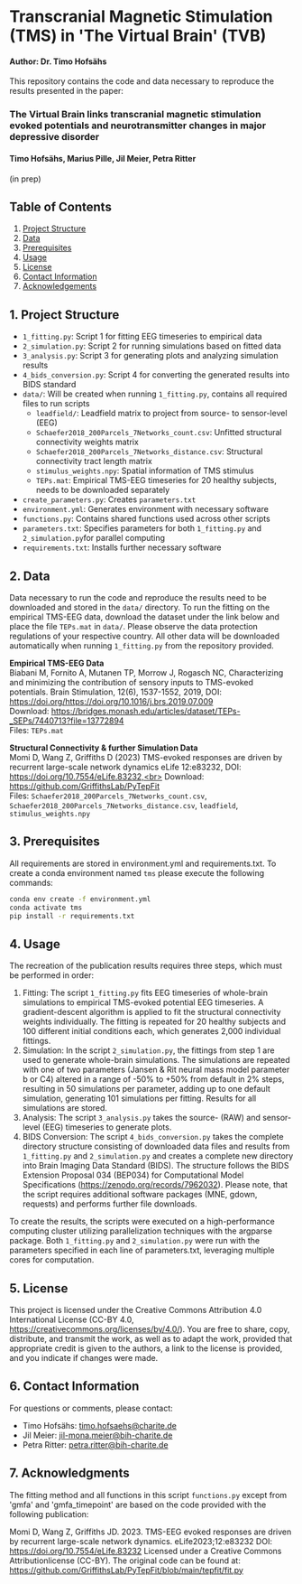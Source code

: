 # Transcranial Magnetic Stimulation (TMS) in 'The Virtual Brain' (TVB)
#### Author: Dr. Timo Hofsähs

This repository contains the code and data necessary to reproduce the results presented in the paper:


### The Virtual Brain links transcranial magnetic stimulation evoked potentials and neurotransmitter changes in major depressive disorder
#### Timo Hofsähs, Marius Pille, Jil Meier, Petra Ritter  
(in prep)

## Table of Contents
1. [Project Structure](#1-project-structure)
2. [Data](#2-data)
3. [Prerequisites](#3-Prerequisites)
4. [Usage](#4-usage)
5. [License](#5-license)
6. [Contact Information](#6-contact-information)
7. [Acknowledgements](#7-acknowledgements)


## 1. Project Structure

- `1_fitting.py`: Script 1 for fitting EEG timeseries to empirical data
- `2_simulation.py`: Script 2 for running simulations based on fitted data
- `3_analysis.py`: Script 3 for generating plots and analyzing simulation results
- `4_bids_conversion.py`: Script 4 for converting the generated results into BIDS standard
- `data/`: Will be created when running `1_fitting.py`, contains all required files to run scripts 
  - `leadfield/`: Leadfield matrix to project from source- to sensor-level (EEG)
  - `Schaefer2018_200Parcels_7Networks_count.csv`: Unfitted structural connectivity weights matrix
  - `Schaefer2018_200Parcels_7Networks_distance.csv`: Structural connectivity tract length matrix
  - `stimulus_weights.npy`: Spatial information of TMS stimulus
  - `TEPs.mat`: Empirical TMS-EEG timeseries for 20 healthy subjects, needs to be downloaded separately
- `create_parameters.py`: Creates `parameters.txt`
- `environment.yml`: Generates environment with necessary software
- `functions.py`: Contains shared functions used across other scripts
- `parameters.txt`: Specifies parameters for both `1_fitting.py` and `2_simulation.py`for parallel computing
- `requirements.txt`: Installs further necessary software


## 2. Data

Data necessary to run the code and reproduce the results need to be downloaded and stored in the `data/` directory. To run the fitting on the empirical TMS-EEG data, download the dataset under the link below and place the file `TEPs.mat` in `data/`. Please observe the data protection regulations of your respective country. All other data will be downloaded automatically when running `1_fitting.py` from the repository provided.

**Empirical TMS-EEG Data**<br>
Biabani M, Fornito A, Mutanen TP, Morrow J, Rogasch NC, Characterizing and minimizing the contribution of sensory inputs to TMS-evoked potentials. Brain Stimulation, 12(6), 1537-1552, 2019, DOI: https://doi.org/https://doi.org/10.1016/j.brs.2019.07.009<br>
Download: https://bridges.monash.edu/articles/dataset/TEPs-_SEPs/7440713?file=13772894<br>
Files: `TEPs.mat`

**Structural Connectivity & further Simulation Data**<br>
Momi D, Wang Z, Griffiths D (2023) TMS-evoked responses are driven by recurrent large-scale network dynamics eLife 12:e83232, DOI: https://doi.org/10.7554/eLife.83232,<br>
Download: https://github.com/GriffithsLab/PyTepFit<br>
Files: `Schaefer2018_200Parcels_7Networks_count.csv`, `Schaefer2018_200Parcels_7Networks_distance.csv`, `leadfield`, `stimulus_weights.npy`


## 3. Prerequisites

All requirements are stored in environment.yml and requirements.txt. To create a conda environment named `tms` please execute the following commands:

```bash
conda env create -f environment.yml
conda activate tms
pip install -r requirements.txt
```


## 4. Usage

The recreation of the publication results requires three steps, which must be performed in order:
1. Fitting: The script `1_fitting.py` fits EEG timeseries of whole-brain simulations to empirical TMS-evoked potential EEG timeseries. A gradient-descent algorithm is applied to fit the structural connectivity weights individually. The fitting is repeated for 20 healthy subjects and 100 different initial conditions each, which generates 2,000 individual fittings.
2. Simulation: In the script `2_simulation.py`, the fittings from step 1 are used to generate whole-brain simulations. The simulations are repeated with one of two parameters (Jansen & Rit neural mass model parameter b or C4) altered in a range of -50% to +50% from default in 2% steps, resulting in 50 simulations per parameter, adding up to one default simulation, generating 101 simulations per fitting. Results for all simulations are stored. 
3. Analysis: The script `3_analysis.py` takes the source- (RAW) and sensor-level (EEG) timeseries to generate plots.
4. BIDS Conversion: The script `4_bids_conversion.py` takes the complete directory structure consisting of downloaded data files and results from `1_fitting.py` and `2_simulation.py` and creates a complete new directory into Brain Imaging Data Standard (BIDS). The structure follows the BIDS Extension Proposal 034 (BEP034) for Computational Model Specifications (https://zenodo.org/records/7962032). Please note, that the script requires additional software packages (MNE, gdown, requests) and performs further file downloads.

To create the results, the scripts were executed on a high-performance computing cluster utilizing parallelization techniques with the argparse package. Both `1_fitting.py` and `2_simulation.py` were run with the parameters specified in each line of parameters.txt, leveraging multiple cores for computation.


## 5. License

This project is licensed under the Creative Commons Attribution 4.0 International License (CC-BY 4.0, https://creativecommons.org/licenses/by/4.0/). You are free to share, copy, distribute, and transmit the work, as well as to adapt the work, provided that appropriate credit is given to the authors, a link to the license is provided, and you indicate if changes were made.


## 6. Contact Information

For questions or comments, please contact:
- Timo Hofsähs: timo.hofsaehs@charite.de
- Jil Meier: jil-mona.meier@bih-charite.de
- Petra Ritter: petra.ritter@bih-charite.de


## 7. Acknowledgments

The fitting method and all functions in this script `functions.py` except from 'gmfa' and  'gmfa_timepoint' are based on the code provided with the following publication:

Momi D, Wang Z, Griffiths JD. 2023. TMS-EEG evoked responses are driven by recurrent large-scale network dynamics. eLife2023;12:e83232 DOI: https://doi.org/10.7554/eLife.83232 
Licensed under a Creative Commons Attributionlicense (CC-BY). The original code can be found at: https://github.com/GriffithsLab/PyTepFit/blob/main/tepfit/fit.py